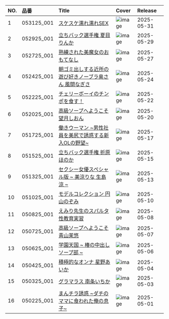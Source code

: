 |NO.|品番|Title|Cover|Release|
|:---|:---|:---|:---|:---|
1|053125_001|[スケスケ濡れ濡れSEX](https://www.avmoive.top/index.php/archives/50475/)|![image](https://www.1pondo.tv/assets/sample/053125_001/str.jpg)|2025-05-31
2|052925_001|[立ちバック選手権 夏目りんか](https://www.avmoive.top/index.php/archives/50441/)|![image](https://www.1pondo.tv/assets/sample/052925_001/str.jpg)|2025-05-29
3|052725_001|[熟練された美魔女のおもてなし](https://www.avmoive.top/index.php/archives/50421/)|![image](https://www.1pondo.tv/assets/sample/052725_001/str.jpg)|2025-05-27
4|052425_001|[朝ゴミ出しする近所の遊び好きノーブラ奥さん 風間なぎさ](https://www.avmoive.top/index.php/archives/50348/)|![image](https://www.1pondo.tv/assets/sample/052425_001/str.jpg)|2025-05-24
5|052225_001|[チェリーボーイのチンポを食す！](https://www.avmoive.top/index.php/archives/50353/)|![image](https://www.1pondo.tv/assets/sample/052225_001/str.jpg)|2025-05-22
6|052025_001|[高級ソープへようこそ 望月しおん](https://www.avmoive.top/index.php/archives/50328/)|![image](https://www.1pondo.tv/assets/sample/052025_001/str.jpg)|2025-05-20
7|051725_001|[働きウーマン ~男性社員を美尻で誘惑する新入OLの野望~](https://www.avmoive.top/index.php/archives/50320/)|![image](https://www.1pondo.tv/assets/sample/051725_001/str.jpg)|2025-05-17
8|051525_001|[立ちバック選手権 折原ほのか](https://www.avmoive.top/index.php/archives/49811/)|![image](https://www.1pondo.tv/assets/sample/051525_001/str.jpg)|2025-05-15
9|051325_001|[セクシー女優スペシャル版 ~ 美涼りな 生島涼 ~](https://www.avmoive.top/index.php/archives/49797/)|![image](https://www.1pondo.tv/assets/sample/051325_001/str.jpg)|2025-05-13
10|051025_001|[モデルコレクション 円山のぞみ](https://www.avmoive.top/index.php/archives/49791/)|![image](https://www.1pondo.tv/assets/sample/051025_001/str.jpg)|2025-05-10
11|050825_001|[えみり先生のスパルタ性教育実習](https://www.avmoive.top/index.php/archives/49788/)|![image](https://www.1pondo.tv/assets/sample/050825_001/str.jpg)|2025-05-08
12|050725_001|[高級ソープへようこそ 青山茉悠](https://www.avmoive.top/index.php/archives/39251/)|![image](https://www.1pondo.tv/assets/sample/050725_001/str.jpg)|2025-05-07
13|050625_001|[学園天国 ~ 椿の中出しソープ部 ~](https://www.avmoive.top/index.php/archives/39248/)|![image](https://www.1pondo.tv/assets/sample/050625_001/str.jpg)|2025-05-06
14|050425_001|[積極的なオンナ 星野あいか](https://www.avmoive.top/index.php/archives/39244/)|![image](https://www.1pondo.tv/assets/sample/050425_001/str.jpg)|2025-05-04
15|050325_001|[グラマラス 南条いちか](https://www.avmoive.top/index.php/archives/39242/)|![image](https://www.1pondo.tv/assets/sample/050325_001/str.jpg)|2025-05-03
16|050225_001|[まんチラ誘惑 ~ダチのママに食われた俺の息子~](https://www.avmoive.top/index.php/archives/39239/)|![image](https://www.1pondo.tv/assets/sample/050225_001/str.jpg)|2025-05-01